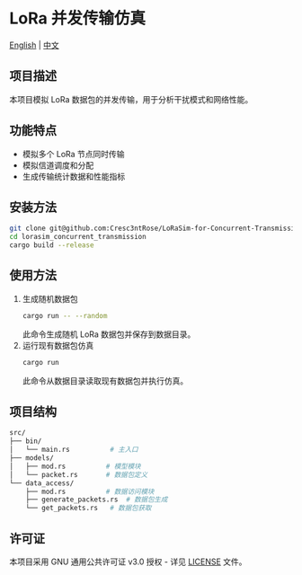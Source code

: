 # LoRa 并发传输仿真

[English](README.md) | [中文](README_zh.md)

## 项目描述

本项目模拟 LoRa 数据包的并发传输，用于分析干扰模式和网络性能。

## 功能特点
- 模拟多个 LoRa 节点同时传输
- 模拟信道调度和分配
- 生成传输统计数据和性能指标

## 安装方法
```bash
git clone git@github.com:Cresc3ntRose/LoRaSim-for-Concurrent-Transmission.git
cd lorasim_concurrent_transmission
cargo build --release
```

## 使用方法
1. 生成随机数据包
   ```bash
   cargo run -- --random
   ```
   此命令生成随机 LoRa 数据包并保存到数据目录。
2. 运行现有数据包仿真
   ```bash
   cargo run
   ```
   此命令从数据目录读取现有数据包并执行仿真。

## 项目结构
```bash
src/
├── bin/
│   └── main.rs          # 主入口
├── models/
│   ├── mod.rs          # 模型模块
│   └── packet.rs       # 数据包定义
└── data_access/
    ├── mod.rs          # 数据访问模块
    ├── generate_packets.rs  # 数据包生成
    └── get_packets.rs   # 数据包获取
```

## 许可证
本项目采用 GNU 通用公共许可证 v3.0 授权 - 详见 [LICENSE](LICENSE) 文件。